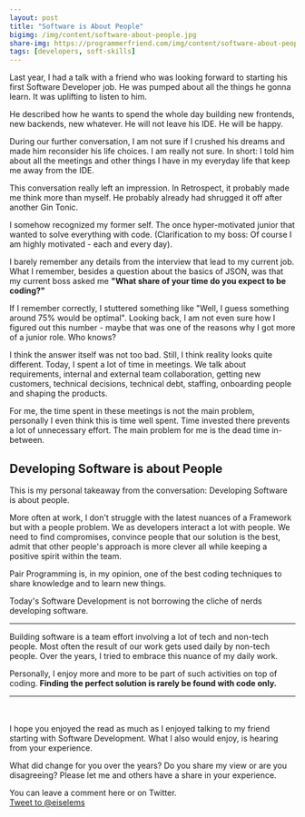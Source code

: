 ```yaml
---
layout: post
title: "Software is About People"
bigimg: /img/content/software-about-people.jpg
share-img: https://programmerfriend.com/img/content/software-about-people.jpg
tags: [developers, soft-skills]
---
```


Last year, I had a talk with a friend who was looking forward to starting his first Software Developer job.
He was pumped about all the things he gonna learn. It was uplifting to listen to him.

He described how he wants to spend the whole day building new frontends, new backends, new whatever.
He will not leave his IDE. He will be happy.

During our further conversation, I am not sure if I crushed his dreams and made him reconsider his life choices.
I am really not sure. In short: I told him about all the meetings and other things I have in my everyday life that keep me away from the IDE.

This conversation really left an impression. In Retrospect, it probably made me think more than myself.
He probably already had shrugged it off after another Gin Tonic. 

I somehow recognized my former self. The once hyper-motivated junior that wanted to solve everything with code.
(Clarification to my boss: Of course I am highly motivated - each and every day).

I barely remember any details from the interview that lead to my current job. What I remember, besides a question about the basics of JSON, was that my current boss asked me **"What share of your time do you expect to be coding?"**

If I remember correctly, I stuttered something like "Well, I guess something around 75% would be optimal".
Looking back, I am not even sure how I figured out this number - maybe that was one of the reasons why I got more of a junior role. Who knows?

I think the answer itself was not too bad. Still, I think reality looks quite different.
Today, I spent a lot of time in meetings. We talk about requirements, internal and external team collaboration, getting new customers, technical decisions, technical debt, staffing, onboarding people and shaping the products.

For me, the time spent in these meetings is not the main problem, personally I even think this is time well spent.
Time invested there prevents a lot of unnecessary effort. The main problem for me is the dead time in-between.

## Developing Software is about People

This is my personal takeaway from the conversation: Developing Software is about people.

More often at work, I don't struggle with the latest nuances of a Framework but with a people problem.
We as developers interact a lot with people. We need to find compromises, convince people that our solution is the best, admit that other people's approach is more clever all while keeping a positive spirit within the team.

Pair Programming is, in my opinion, one of the best coding techniques to share knowledge and to learn new things.

Today's Software Development is not borrowing the cliche of nerds developing software.

<hr>

Building software is a team effort involving a lot of tech and non-tech people. Most often the result of our work gets used daily by non-tech people. Over the years, I tried to embrace this nuance of my daily work.

Personally, I enjoy more and more to be part of such activities on top of coding. **Finding the perfect solution is rarely be found with code only.**

<hr>
<br><br>
I hope you enjoyed the read as much as I enjoyed talking to my friend starting with Software Development. What I also would enjoy, is hearing from your experience. 

What did change for you over the years? Do you share my view or are you disagreeing?
Please let me and others have a share in your experience.

You can leave a comment here or on Twitter.<br><a href="https://twitter.com/intent/tweet?screen_name=eiselems&ref_src=twsrc%5Etfw" class="twitter-mention-button" data-size="large" data-text="My experience:   #programmerfriend #peopleSoftware" data-related="eiselems" data-show-count="false">Tweet to @eiselems</a><script async src="https://platform.twitter.com/widgets.js" charset="utf-8"></script>